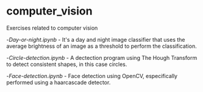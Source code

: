 # computer_vision
Exercises related to computer vision

-*Day-or-night.ipynb* - It's a day and night image classifier that uses the average brightness of an image as a threshold to perform the classification.

-*Circle-detection.ipynb* - A dectection program using The Hough Transform to detect consistent shapes, in this case circles.

-*Face-detection.ipynb* - Face detection using OpenCV, especifically performed using a haarcascade detector. 
